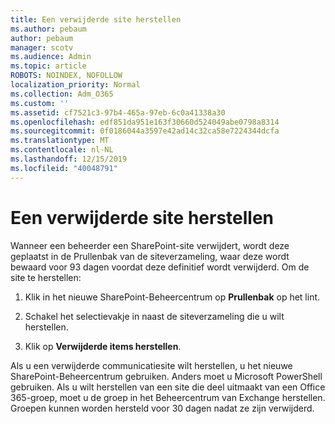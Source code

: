```yaml
---
title: Een verwijderde site herstellen
ms.author: pebaum
author: pebaum
manager: scotv
ms.audience: Admin
ms.topic: article
ROBOTS: NOINDEX, NOFOLLOW
localization_priority: Normal
ms.collection: Adm_O365
ms.custom: ''
ms.assetid: cf7521c3-97b4-465a-97eb-6c0a41338a30
ms.openlocfilehash: edf851da951e163f30660d524049abe0798a8314
ms.sourcegitcommit: 0f0186044a3597e42ad14c32ca58e7224344dcfa
ms.translationtype: MT
ms.contentlocale: nl-NL
ms.lasthandoff: 12/15/2019
ms.locfileid: "40048791"
---
```

# <a name="restore-a-deleted-site"></a>Een verwijderde site herstellen

Wanneer een beheerder een SharePoint-site verwijdert, wordt deze geplaatst in de Prullenbak van de siteverzameling, waar deze wordt bewaard voor 93 dagen voordat deze definitief wordt verwijderd. Om de site te herstellen:
  
1. Klik in het nieuwe SharePoint-Beheercentrum op **Prullenbak** op het lint. 
    
2. Schakel het selectievakje in naast de siteverzameling die u wilt herstellen.
    
3. Klik op **Verwijderde items herstellen**.
    
Als u een verwijderde communicatiesite wilt herstellen, u het nieuwe SharePoint-Beheercentrum gebruiken. Anders moet u Microsoft PowerShell gebruiken. Als u wilt herstellen van een site die deel uitmaakt van een Office 365-groep, moet u de groep in het Beheercentrum van Exchange herstellen. Groepen kunnen worden hersteld voor 30 dagen nadat ze zijn verwijderd.
  

